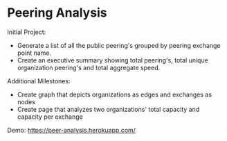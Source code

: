 # Peering Analysis

Initial Project:
- Generate a list of all the public peering's grouped by peering exchange point name. 
- Create an executive summary showing total peering's, total unique organization peering's and total aggregate speed.

Additional Milestones:
- Create graph that depicts organizations as edges and exchanges as nodes
- Create page that analyzes two organizations' total capacity and capacity per exchange

Demo: https://peer-analysis.herokuapp.com/

